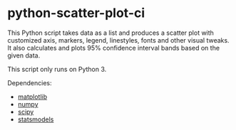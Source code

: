 # python-scatter-plot-ci
This Python script takes data as a list and produces a scatter plot with customized axis, markers, legend, linestyles, fonts and other visual tweaks. It also calculates and plots 95% confidence interval bands based on the given data.

This script only runs on Python 3.

Dependencies:
- [matplotlib](https://matplotlib.org/)
- [numpy](https://numpy.org/)
- [scipy](https://www.scipy.org/)
- [statsmodels](https://www.statsmodels.org/stable/index.html)
